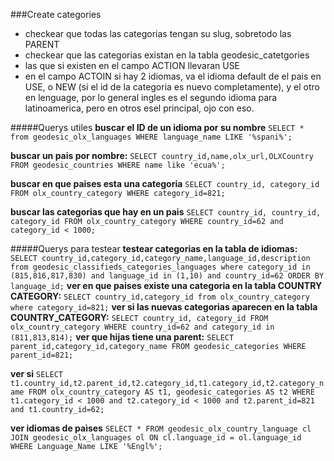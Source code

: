 ###Create categories
* checkear que todas las categorias tengan su slug, sobretodo las PARENT
* checkear que las categorias existan en la tabla geodesic_catetgories
* las que si existen en el campo ACTION llevaran USE
* en el campo ACTOIN si hay 2 idiomas, va el idioma default de el pais en USE, o NEW (si el id de la categoria es nuevo completamente), y el otro en lenguage, por lo general ingles es el segundo idioma para latinoamerica, pero en otros esel principal, ojo con eso.

#####Querys utiles
**buscar el ID de un idioma por su nombre** `SELECT * from geodesic_olx_languages WHERE language_name LIKE '%spani%';`

**buscar un pais por nombre:** `SELECT country_id,name,olx_url,OLXCountry FROM geodesic_countries WHERE name like 'ecua%';`

**buscar en que paises esta una categoria** `SELECT country_id, category_id FROM olx_country_category WHERE category_id=821;`

**buscar las categorias que hay en un pais** `SELECT country_id, country_id, category_id FROM olx_country_category WHERE country_id=62 and category_id < 1000;`


#####Querys para testear
**testear categorias en la tabla de idiomas:**
`SELECT country_id,category_id,category_name,language_id,description from geodesic_classifieds_categories_languages where category_id in (815,816,817,830) and language_id in (1,10) and country_id=62 ORDER BY language_id;`
**ver en que paises existe una categoria en la tabla COUNTRY CATEGORY:**
`SELECT country_id,category_id from olx_country_category where category_id=821;`
**ver si las nuevas categorias aparecen en la tabla COUNTRY_CATEGORY:**
`SELECT country_id, category_id FROM olx_country_category WHERE country_id=62 and category_id in (811,813,814);`
**ver que hijas tiene una parent:**
`SELECT parent_id,category_id,category_name FROM geodesic_categories WHERE parent_id=821;`

**ver si**
`SELECT t1.country_id,t2.parent_id,t2.category_id,t1.category_id,t2.category_name FROM olx_country_category AS t1, geodesic_categories AS t2 WHERE t1.category_id < 1000 and t2.category_id < 1000 and t2.parent_id=821 and t1.country_id=62;`

**ver idiomas de paìses**
`SELECT * FROM geodesic_olx_country_language cl JOIN geodesic_olx_languages ol ON cl.language_id = ol.language_id WHERE Language_Name LIKE '%Engl%';`
